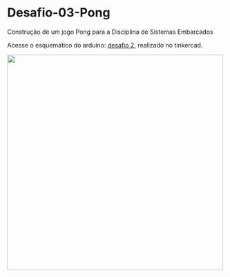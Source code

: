 # Desafio-03-Pong
Construção de um jogo Pong para a Disciplina de Sistemas Embarcados


Acesse o esquemático do arduino: [desafio 2](https://www.tinkercad.com/things/4twfonFw2j7), realizado no tinkercad.

<img src="https://user-images.githubusercontent.com/100162696/171490194-a7d9e1d1-91dd-49bc-a769-8ca5b7bd078f.PNG" width="500"/>
</div>
